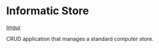 # Informatic Store
[Imgur](http://i.imgur.com/vxctvjE.png)

CRUD application that manages a standard computer store.